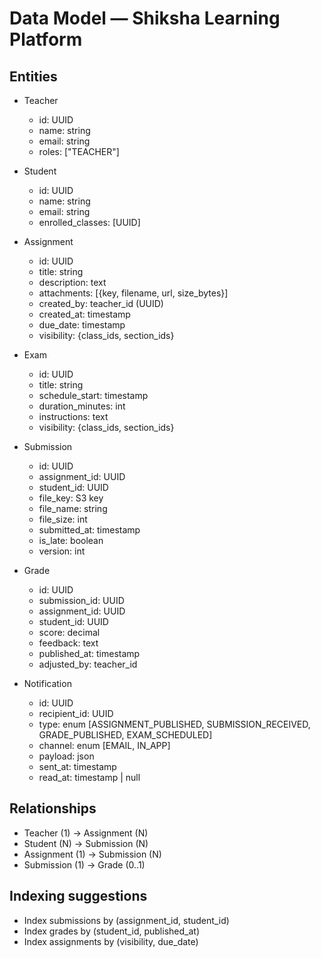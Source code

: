 # Data Model — Shiksha Learning Platform

## Entities

- Teacher
  - id: UUID
  - name: string
  - email: string
  - roles: ["TEACHER"]

- Student
  - id: UUID
  - name: string
  - email: string
  - enrolled_classes: [UUID]

- Assignment
  - id: UUID
  - title: string
  - description: text
  - attachments: [{key, filename, url, size_bytes}]
  - created_by: teacher_id (UUID)
  - created_at: timestamp
  - due_date: timestamp
  - visibility: {class_ids, section_ids}

- Exam
  - id: UUID
  - title: string
  - schedule_start: timestamp
  - duration_minutes: int
  - instructions: text
  - visibility: {class_ids, section_ids}

- Submission
  - id: UUID
  - assignment_id: UUID
  - student_id: UUID
  - file_key: S3 key
  - file_name: string
  - file_size: int
  - submitted_at: timestamp
  - is_late: boolean
  - version: int

- Grade
  - id: UUID
  - submission_id: UUID
  - assignment_id: UUID
  - student_id: UUID
  - score: decimal
  - feedback: text
  - published_at: timestamp
  - adjusted_by: teacher_id

- Notification
  - id: UUID
  - recipient_id: UUID
  - type: enum [ASSIGNMENT_PUBLISHED, SUBMISSION_RECEIVED, GRADE_PUBLISHED, EXAM_SCHEDULED]
  - channel: enum [EMAIL, IN_APP]
  - payload: json
  - sent_at: timestamp
  - read_at: timestamp | null

## Relationships
- Teacher (1) -> Assignment (N)
- Student (N) -> Submission (N)
- Assignment (1) -> Submission (N)
- Submission (1) -> Grade (0..1)

## Indexing suggestions
- Index submissions by (assignment_id, student_id)
- Index grades by (student_id, published_at)
- Index assignments by (visibility, due_date)
